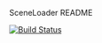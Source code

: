 SceneLoader README

[![Build Status](https://dev.azure.com/dotnet/WindowsCommunityToolkit/_apis/build/status/windows-toolkit.SceneLoader?branchName=master)](https://dev.azure.com/dotnet/WindowsCommunityToolkit/_build/latest?definitionId=80&branchName=master)
